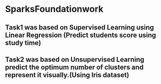 # SparksFoundationwork
## Task1 was based on Supervised Learning using Linear Regression (Predict students score using study time) 
## Task2 was based on Unsupervised Learning predict the optimum number of clusters and represent it visually.(Using Iris dataset) 

